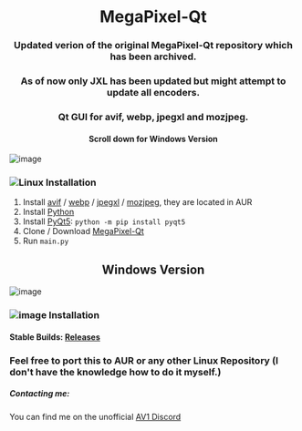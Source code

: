 <h1 align="center">MegaPixel-Qt</h1>
<h3 align="center">Updated verion of the original MegaPixel-Qt repository which has been archived.</h3>
<h3 align="center">As of now only JXL has been updated but might attempt to update all encoders.</h3>
<h3 align="center">Qt GUI for avif, webp, jpegxl and mozjpeg.</h3>
<h4 align="center">Scroll down for Windows Version</h4>

![image](https://i.imgur.com/tp5Eepc.png)

### ![Linux](https://i.imgur.com/FOmiXXW.png) Installation

1. Install [avif](https://aur.archlinux.org/packages/libavif-git/) / [webp](https://developers.google.com/speed/webp/) / [jpegxl](https://aur.archlinux.org/packages/libjpeg-xl-git/) / [mozjpeg](https://aur.archlinux.org/packages/mozjpeg), they are located in AUR 
2. Install [Python](https://www.python.org/)
3. Install [PyQt5](https://riverbankcomputing.com/software/pyqt/intro): `python -m pip install pyqt5`
4. Clone / Download [MegaPixel-Qt](https://github.com/Alkl58/MegaPixel-Qt/archive/main.zip)
5. Run `main.py`

<h2 align="center">Windows Version</h2>

![image](https://i.imgur.com/SLbfi6n.png)

### ![image](https://i.imgur.com/Ql4lP4E.png) Installation

#### Stable Builds: [Releases](https://github.com/Alkl58/MegaPixel-Qt/releases)


### Feel free to port this to AUR or any other Linux Repository (I don't have the knowledge how to do it myself.)


##### Contacting me:
You can find me on the unofficial [AV1 Discord](https://discord.gg/HSBxne3)
